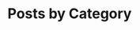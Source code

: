 ---
title: "Posts by Category"
layout: categories
permalink: /categories/
author_profile: true
sidebar: 
    nav: "docs"
toc: true
toc_label: "My Table of Contents"
toc_icon: "cog"
---